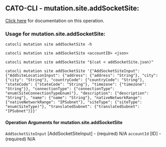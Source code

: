 
## CATO-CLI - mutation.site.addSocketSite:
[Click here](https://api.catonetworks.com/documentation/#mutation-addSocketSite) for documentation on this operation.

### Usage for mutation.site.addSocketSite:

`catocli mutation site addSocketSite -h`

`catocli mutation site addSocketSite <accountID> <json>`

`catocli mutation site addSocketSite "$(cat < addSocketSite.json)"`

`catocli mutation site addSocketSite '{"AddSocketSiteInput": {"AddSiteLocationInput": {"address": {"address": "String"}, "city": {"city": "String"}, "countryCode": {"countryCode": "String"}, "stateCode": {"stateCode": "String"}, "timezone": {"timezone": "String"}}, "connectionType": {"connectionType": "enum(SiteConnectionTypeEnum)"}, "description": {"description": "String"}, "name": {"name": "String"}, "nativeNetworkRange": {"nativeNetworkRange": "IPSubnet"}, "siteType": {"siteType": "enum(SiteType)"}, "translatedSubnet": {"translatedSubnet": "IPSubnet"}}}'`

#### Operation Arguments for mutation.site.addSocketSite ####
`AddSocketSiteInput` [AddSocketSiteInput] - (required) N/A 
`accountId` [ID] - (required) N/A 
